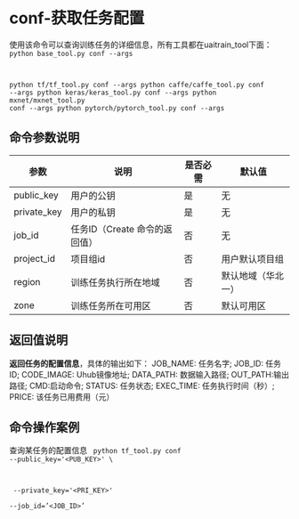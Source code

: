 



# conf-获取任务配置
使用该命令可以查询训练任务的详细信息，所有工具都在uaitrain\_tool下面：
<code>
python base_tool.py conf --args

python tf/tf_tool.py conf --args
python caffe/caffe_tool.py conf --args
python keras/keras_tool.py conf --args
python mxnet/mxnet_tool.py conf --args
python pytorch/pytorch_tool.py conf --args
</code>

## 命令参数说明
| 参数 | 说明 | 是否必需 | 默认值 |
| ---- | ---- | -------- | ------ |
| public\_key         | 用户的公钥                                              | 是              |        无     |
| private\_key        | 用户的私钥                                              | 是              |        无     |
| job\_id                | 任务ID（Create 命令的返回值）                 | 否              |      无      |
| project\_id         | 项目组id                                                  | 否               |        用户默认项目组   |
| region               | 训练任务执行所在地域                                 | 否               |       默认地域（华北一）   |
| zone                 | 训练任务所在可用区                                    | 否              |        默认可用区   |

## 返回值说明
**返回任务的配置信息**，具体的输出如下：
JOB\_NAME: 任务名字; JOB\_ID: 任务ID; CODE\_IMAGE: Uhub镜像地址; DATA\_PATH: 数据输入路径; OUT\_PATH:输出路径; CMD:启动命令; STATUS: 任务状态; EXEC\_TIME: 任务执行时间（秒）; PRICE: 该任务已用费用（元）

## 命令操作案例
查询某任务的配置信息
<code>
python tf_tool.py conf --public_key='<PUB_KEY>' \

​    --private_key='<PRI_KEY>' \
​    --job_id=’<JOB_ID>’
</code>